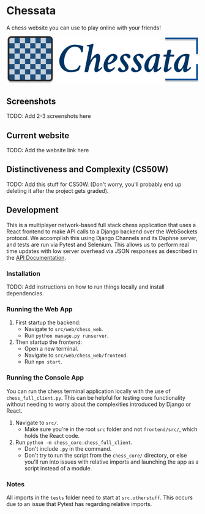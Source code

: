 # Chessata
A chess website you can use to play online with your friends!

![Logo](/src/web/chess_web/frontend/src/assets/dashboard_logo.png)

## Screenshots
TODO: Add 2-3 screenshots here

## Current website
TODO: Add the website link here

## Distinctiveness and Complexity (CS50W)
TODO: Add this stuff for CS50W. (Don't worry, you'll probably end up deleting it after the project gets graded).

## Development
This is a multiplayer network-based full stack chess application that uses a React frontend to make API calls to a Django backend over the WebSockets protocol.
We accomplish this using Django Channels and its Daphne server, and tests are run via Pytest and Selenium.
This allows us to perform real time updates with low server overhead via JSON responses as described in the [API Documentation](api_documentation.md). 

### Installation
TODO: Add instructions on how to run things locally and install dependencies.

### Running the Web App

1. First startup the backend:
    - Navigate to `src/web/chess_web`.
    - Run `python manage.py runserver`.
2. Then startup the frontend:
    - Open a new terminal.
    - Navigate to `src/web/chess_web/frontend`.
    - Run `npm start`.

### Running the Console App

You can run the chess terminal application locally with the use of `chess_full_client.py`.
This can be helpful for testing core functionality without needing to worry about the complexities introduced by Django or React.

1. Navigate to `src/`.
    - Make sure you're in the root `src` folder and not `frontend/src/`, which holds the React code.
2. Run `python -m chess_core.chess_full_client`.
    - Don't include `.py` in the command.
    - Don't try to run the script from the `chess_core/` directory, or else you'll run into issues with relative imports and launching the app as a script instead of a module.

### Notes

All imports in the `tests` folder need to start at `src.otherstuff`.
This occurs due to an issue that Pytest has regarding relative imports.